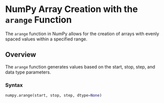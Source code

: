 # NumPy Array Creation with the `arange` Function

The `arange` function in NumPy allows for the creation of arrays with evenly spaced values within a specified range.

## Overview

The `arange` function generates values based on the start, stop, step, and data type parameters.

### Syntax

```python
numpy.arange(start, stop, step, dtype=None)
